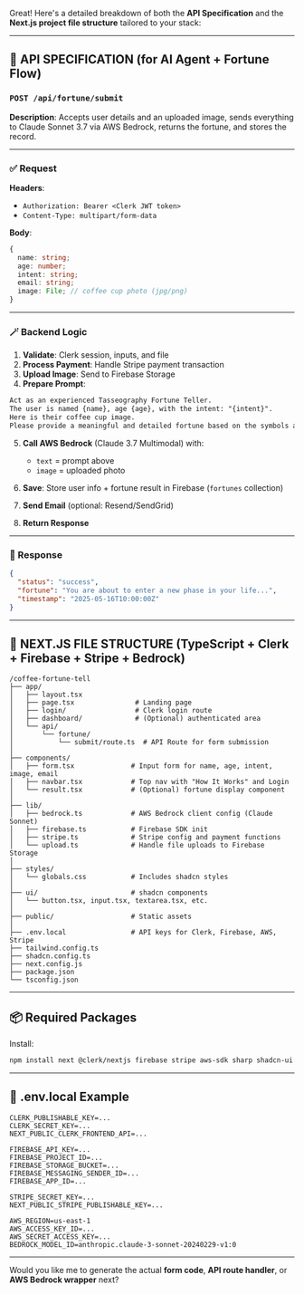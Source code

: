 Great! Here's a detailed breakdown of both the **API Specification** and the **Next.js project file structure** tailored to your stack:

---

## 🔌 API SPECIFICATION (for AI Agent + Fortune Flow)

### `POST /api/fortune/submit`

**Description**: Accepts user details and an uploaded image, sends everything to Claude Sonnet 3.7 via AWS Bedrock, returns the fortune, and stores the record.

---

### ✅ Request

**Headers**:

* `Authorization: Bearer <Clerk JWT token>`
* `Content-Type: multipart/form-data`

**Body**:

```ts
{
  name: string;
  age: number;
  intent: string;
  email: string;
  image: File; // coffee cup photo (jpg/png)
}
```

---

### 🪄 Backend Logic

1. **Validate**: Clerk session, inputs, and file
2. **Process Payment**: Handle Stripe payment transaction
3. **Upload Image**: Send to Firebase Storage
4. **Prepare Prompt**:

```txt
Act as an experienced Tasseography Fortune Teller. 
The user is named {name}, age {age}, with the intent: "{intent}".
Here is their coffee cup image. 
Please provide a meaningful and detailed fortune based on the symbols and texture in the cup.
```

5. **Call AWS Bedrock** (Claude 3.7 Multimodal) with:

   * `text` = prompt above
   * `image` = uploaded photo
6. **Save**: Store user info + fortune result in Firebase (`fortunes` collection)
7. **Send Email** (optional: Resend/SendGrid)
8. **Return Response**

---

### 🔁 Response

```json
{
  "status": "success",
  "fortune": "You are about to enter a new phase in your life...",
  "timestamp": "2025-05-16T10:00:00Z"
}
```

---

## 🧱 NEXT.JS FILE STRUCTURE (TypeScript + Clerk + Firebase + Stripe + Bedrock)

```
/coffee-fortune-tell
├── app/
│   ├── layout.tsx
│   ├── page.tsx               # Landing page
│   ├── login/                 # Clerk login route
│   ├── dashboard/             # (Optional) authenticated area
│   └── api/
│       └── fortune/
│           └── submit/route.ts  # API Route for form submission
│
├── components/
│   ├── form.tsx              # Input form for name, age, intent, image, email
│   ├── navbar.tsx            # Top nav with "How It Works" and Login
│   └── result.tsx            # (Optional) fortune display component
│
├── lib/
│   ├── bedrock.ts            # AWS Bedrock client config (Claude Sonnet)
│   ├── firebase.ts           # Firebase SDK init
│   ├── stripe.ts             # Stripe config and payment functions
│   └── upload.ts             # Handle file uploads to Firebase Storage
│
├── styles/
│   └── globals.css           # Includes shadcn styles
│
├── ui/                       # shadcn components
│   └── button.tsx, input.tsx, textarea.tsx, etc.
│
├── public/                   # Static assets
│
├── .env.local                # API keys for Clerk, Firebase, AWS, Stripe
├── tailwind.config.ts
├── shadcn.config.ts
├── next.config.js
├── package.json
└── tsconfig.json
```

---

## 📦 Required Packages

Install:

```bash
npm install next @clerk/nextjs firebase stripe aws-sdk sharp shadcn-ui react-hook-form zod axios
```

---

## 🔐 .env.local Example

```env
CLERK_PUBLISHABLE_KEY=...
CLERK_SECRET_KEY=...
NEXT_PUBLIC_CLERK_FRONTEND_API=...

FIREBASE_API_KEY=...
FIREBASE_PROJECT_ID=...
FIREBASE_STORAGE_BUCKET=...
FIREBASE_MESSAGING_SENDER_ID=...
FIREBASE_APP_ID=...

STRIPE_SECRET_KEY=...
NEXT_PUBLIC_STRIPE_PUBLISHABLE_KEY=...

AWS_REGION=us-east-1
AWS_ACCESS_KEY_ID=...
AWS_SECRET_ACCESS_KEY=...
BEDROCK_MODEL_ID=anthropic.claude-3-sonnet-20240229-v1:0
```

---

Would you like me to generate the actual **form code**, **API route handler**, or **AWS Bedrock wrapper** next?
